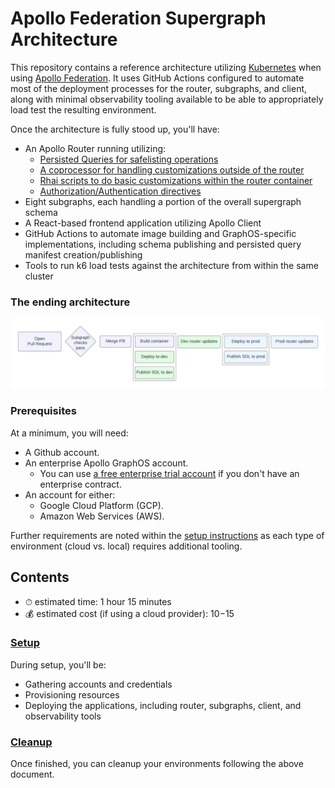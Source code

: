 # Apollo Federation Supergraph Architecture

This repository contains a reference architecture utilizing [Kubernetes](https://kubernetes.io/docs/concepts/overview/) when using [Apollo Federation](https://www.apollographql.com/docs/federation/). It uses GitHub Actions configured to automate most of the deployment processes for the router, subgraphs, and client, along with minimal observability tooling available to be able to appropriately load test the resulting environment. 

Once the architecture is fully stood up, you'll have: 

- An Apollo Router running utilizing:
  - [Persisted Queries for safelisting operations](https://www.apollographql.com/docs/router/configuration/persisted-queries/#differences-from-automatic-persisted-queries)
  - [A coprocessor for handling customizations outside of the router](https://www.apollographql.com/docs/router/customizations/coprocessor)
  - [Rhai scripts to do basic customizations within the router container](https://www.apollographql.com/docs/router/customizations/rhai)
  - [Authorization/Authentication directives](https://www.apollographql.com/docs/router/configuration/authorization)
- Eight subgraphs, each handling a portion of the overall supergraph schema
- A React-based frontend application utilizing Apollo Client
- GitHub Actions to automate image building and GraphOS-specific implementations, including schema publishing and persisted query manifest creation/publishing
- Tools to run k6 load tests against the architecture from within the same cluster

### The ending architecture

![Software Development Life Cycle](/images/sdlc.png)


### Prerequisites

At a minimum, you will need:

- A Github account.
- An enterprise Apollo GraphOS account.
  - You can use [a free enterprise trial account](https://studio.apollographql.com/signup?type=enterprise-trial) if you don't have an enterprise contract.
- An account for either:
  - Google Cloud Platform (GCP).
  - Amazon Web Services (AWS).

Further requirements are noted within the [setup instructions](./docs/setup.md) as each type of environment (cloud vs. local) requires additional tooling.

## Contents

- ⏱ estimated time: 1 hour 15 minutes
- 💰 estimated cost (if using a cloud provider): $10-$15

### [Setup](/docs/setup.md)

During setup, you'll be:

- Gathering accounts and credentials
- Provisioning resources
- Deploying the applications, including router, subgraphs, client, and observability tools

### [Cleanup](/docs/cleanup.md)

Once finished, you can cleanup your environments following the above document.
